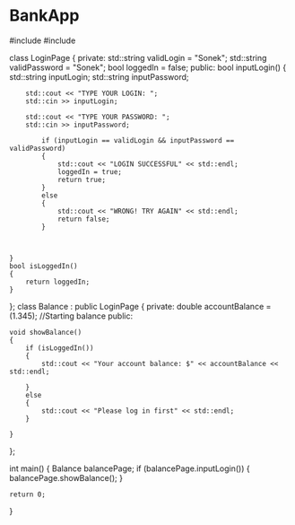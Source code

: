 # BankApp
#include <iostream>
#include <string>

class LoginPage
{
private:
	std::string validLogin = "Sonek";
	std::string validPassword = "Sonek";
	bool loggedIn = false;
public:
	bool inputLogin()
	{
		std::string inputLogin;
		std::string inputPassword;

		std::cout << "TYPE YOUR LOGIN: ";
		std::cin >> inputLogin;
		
		std::cout << "TYPE YOUR PASSWORD: ";
		std::cin >> inputPassword;
		
			if (inputLogin == validLogin && inputPassword == validPassword)
			{
				std::cout << "LOGIN SUCCESSFUL" << std::endl;
				loggedIn = true;
				return true;
			}
			else
			{
				std::cout << "WRONG! TRY AGAIN" << std::endl;
				return false;
			}
	        
			
	
	}
	bool isLoggedIn()
	{
		return loggedIn;
	}

};
class Balance : public LoginPage
{
private:
	double accountBalance =(1.345); //Starting balance
public:

	void showBalance()
	{
		if (isLoggedIn())
		{
			std::cout << "Your account balance: $" << accountBalance << std::endl;

		}
		else
		{ 
			std::cout << "Please log in first" << std::endl;
		}

	}
};

int main()
{
	Balance balancePage;
	if (balancePage.inputLogin())
	{
		balancePage.showBalance();
	}

	return 0;
}
